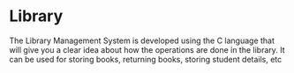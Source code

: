 # Library
The Library Management System is developed using the C language that will give you a clear idea about  how the operations are done in the library. It can be used for storing books, returning books, storing  student details, etc

